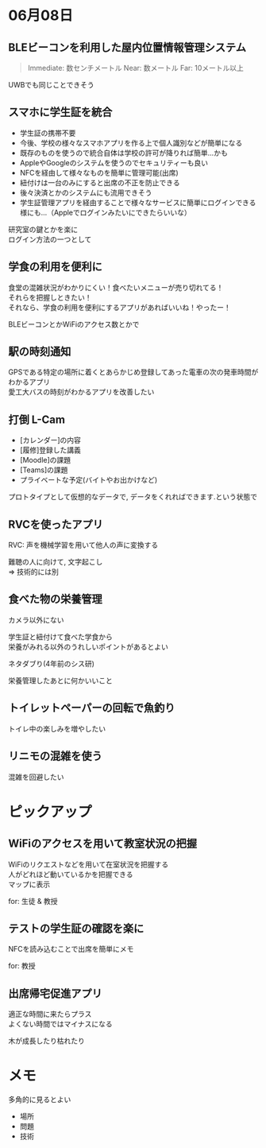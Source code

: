 # 06月08日
## BLEビーコンを利用した屋内位置情報管理システム
> Immediate: 数センチメートル
> Near: 数メートル
> Far: 10メートル以上

UWBでも同じことできそう

## スマホに学生証を統合
- 学生証の携帯不要
- 今後、学校の様々なスマホアプリを作る上で個人識別などが簡単になる
- 既存のものを使うので統合自体は学校の許可が降りれば簡単...かも
- AppleやGoogleのシステムを使うのでセキュリティーも良い
- NFCを経由して様々なものを簡単に管理可能(出席)
- 紐付けは一台のみにすると出席の不正を防止できる
- 後々決済とかのシステムにも流用できそう
- 学生証管理アプリを経由することで様々なサービスに簡単にログインできる様にも...（Appleでログインみたいにできたらいいな）

研究室の鍵とかを楽に  
ログイン方法の一つとして

## 学食の利用を便利に
食堂の混雑状況がわかりにくい！食べたいメニューが売り切れてる！  
それらを把握しときたい！  
それなら、学食の利用を便利にするアプリがあればいいね！やったー！  

BLEビーコンとかWiFiのアクセス数とかで

## 駅の時刻通知
GPSである特定の場所に着くとあらかじめ登録してあった電車の次の発車時間がわかるアプリ  
愛工大バスの時刻がわかるアプリを改善したい

## 打倒 L-Cam
- [カレンダー]の内容
- [履修]登録した講義
- [Moodle]の課題
- [Teams]の課題
- プライベートな予定(バイトやお出かけなど)

プロトタイプとして仮想的なデータで,
データをくれればできます.という状態で  

## RVCを使ったアプリ
RVC: 声を機械学習を用いて他人の声に変換する

難聴の人に向けて, 文字起こし  
=> 技術的には別

## 食べた物の栄養管理
カメラ以外にない

学生証と紐付けて食べた学食から  
栄養がみれる以外のうれしいポイントがあるとよい

ネタダブり(4年前のシス研)

栄養管理したあとに何かいいこと

## トイレットペーパーの回転で魚釣り
トイレ中の楽しみを増やしたい

## リニモの混雑を使う
混雑を回避したい


# ピックアップ
## WiFiのアクセスを用いて教室状況の把握
WiFiのリクエストなどを用いて在室状況を把握する  
人がどれほど動いているかを把握できる  
マップに表示

for: 生徒 & 教授

## テストの学生証の確認を楽に
NFCを読み込むことで出席を簡単にメモ

for: 教授

## 出席帰宅促進アプリ
適正な時間に来たらプラス  
よくない時間ではマイナスになる

木が成長したり枯れたり


# メモ
多角的に見るとよい
- 場所
- 問題
- 技術
